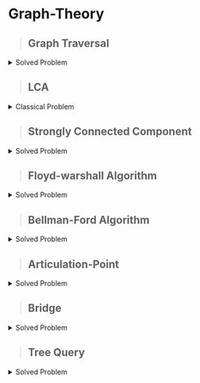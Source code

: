 # Graph-Theory

>## Graph Traversal

<details markdown = "1"><summary>Solved Problem</summary>
 
  [Problem-01 : ](https://cses.fi/problemset/task/1682) &nbsp; [My Solution](https://cses.fi/paste/ec36a56076940fd774801e/)

  [Problem-02 (Dijkstra) :](https://www.spoj.com/problems/INCARDS/) &nbsp; [ My Solution](https://www.spoj.com/status/INCARDS,pseudo_code20/)

   [Problem-03 ( MST ) :](https://www.spoj.com/problems/BLINNET/en/) &nbsp; [ My Solution](https://www.spoj.com/status/BLINNET,pseudo_code20/)

   [Problem-04 :](https://cses.fi/problemset/task/1194) &nbsp; [ My Solution](https://cses.fi/paste/2650dee56a05ab3b5fcbf8/)

   [Problem-05 :](https://cses.fi/problemset/task/1682) &nbsp; [ My Solution](https://cses.fi/paste/ec36a56076940fd774801e/)

   [Problem-06 (cses 1130) :](https://cses.fi/problemset/task/1130/) &nbsp; [ My Solution](https://cses.fi/paste/782115740cb6bcdb782fa7/)

   [Problem-07 (Leetcode: Tree Diameter) :](https://leetcode.com/problems/minimum-height-trees/description/) &nbsp; [My Solution](https://leetcode.com/problems/minimum-height-trees/solutions/5150494/tree-diameter/)

   [Problem-08 (cycle in Directed graph):](https://atcoder.jp/contests/abc357/tasks/abc357_e) &nbsp; [My Solution](https://atcoder.jp/contests/abc357/submissions/54458327)

</details>

>## LCA

<details markdown = "1"><summary>Classical Problem</summary>
 
  [Problem-01 (LeetCode 236) : ](https://leetcode.com/problems/lowest-common-ancestor-of-a-binary-tree/description/) &nbsp; [**Click here to see my solution**](https://leetcode.com/problems/lowest-common-ancestor-of-a-binary-tree/submissions/)

  [Problem-02 (CSES 1688): ](https://cses.fi/problemset/task/1688/) &nbsp; [**Click here to see my solution**](https://cses.fi/paste/1b8e13c825b7bbaf757a37/)

  [Problem-03 (CSES 1687-Binary Lifting): ](https://cses.fi/problemset/task/1687) &nbsp; [**Click here to see my solution**](https://cses.fi/paste/a6d5f7b2cc8a6f0d757763/)

  [Problem-04 (CSES 1135) :](https://cses.fi/problemset/task/1135/) &nbsp; [**Click here to see my solution**](https://cses.fi/paste/5d84136831785303778549/)

  [Problem-05 Leetcode 98 (BST) :](https://leetcode.com/problems/validate-binary-search-tree/description/?source=submission-ac) &nbsp; [**Click here to see my solution**](https://leetcode.com/problems/validate-binary-search-tree/solutions/5112155/bst)
  

</details>

>## Strongly Connected Component
<details markdown = "1"><summary> Solved Problem </summary>
 
[Problem-01:](https://cses.fi/problemset/task/1686) &nbsp; [ My Solution](https://cses.fi/paste/94d26d3dff78bb5874d391/)

[Problem-02:](https://cses.fi/problemset/task/1682/) &nbsp; [My Solution](https://cses.fi/paste/ec36a56076940fd774801e/)

[Problem-03:](https://codeforces.com/problemset/problem/427/C) &nbsp; [My Solution](https://codeforces.com/contest/427/submission/260515557)

</details>

>## Floyd-warshall Algorithm
<details markdown = "1"><summary> Solved Problem </summary>
 
[Problem-01:](https://cses.fi/problemset/task/1672/) &nbsp; [ My Solution](https://cses.fi/paste/2c966358d7933b308c4277/)

</details>

>## Bellman-Ford Algorithm
<details markdown = "1"><summary> Solved Problem </summary>
 
[Problem-01:](https://cses.fi/problemset/task/1197/) &nbsp; [ My Solution](https://cses.fi/paste/677866fe216a4a668c9e4e/)

[Problem-02:](https://cses.fi/problemset/task/1673/) &nbsp; [My Solution](https://cses.fi/paste/ce74b25a1f4bcaf38ca3a7/)

</details>

>## Articulation-Point
<details markdown = "1"><summary> Solved Problem </summary>
 
[Problem-01:](https://www.spoj.com/problems/SUBMERGE/) &nbsp; [ My Solution](https://ideone.com/3bbT8E)

</details>

>## Bridge
<details markdown = "1"><summary> Solved Problem </summary>
 
[Problem-01:](https://www.spoj.com/problems/EC_P/) &nbsp; [ My Solution](https://ideone.com/G6Pk8o)

[Problem-02:](https://codeforces.com/problemset/problem/1986/F) &nbsp; [My Solution](https://codeforces.com/contest/1986/submission/267134701)

[Problem-03:(dp+bridge)](https://codeforces.com/contest/1970/problem/G2) &nbsp; [My Solution](https://codeforces.com/contest/1970/submission/267300848)

</details>

>## Tree Query
<details markdown = "1"><summary> Solved Problem </summary>
 
[Problem-01:(CSES)](https://cses.fi/problemset/task/1137/) &nbsp; [ My Solution](https://cses.fi/paste/e96e40881e2c6306b05d47/)

</details>
